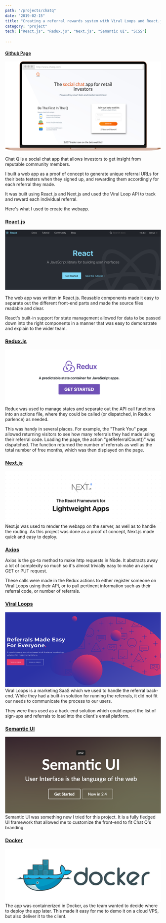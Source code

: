 ```yaml
---
path: "/projects/chatq"
date: "2019-02-15"
title: "Creating a referral rewards system with Viral Loops and React.js"
category: "project"
tech: ["React.js", "Redux.js", "Next.js", "Semantic UI", "SCSS"]

---
```

#### [Github Page](https://github.com/shaunyap/chatq-prelaunch)

![Chat Q Case Study](./ChatQCaseStudy.jpg)

Chat Q is a social chat app that allows investors to get insight from reputable community members.

I built a web app as a proof of concept to generate unique referral URLs for their beta testers when they signed up, and rewarding them accordingly for each referral they made.

It was built using React.js and Next.js and used the Viral Loop API to track and reward each individual referral.

Here's what I used to create the webapp.

### [React.js](https://reactjs.org/)
![React JS](./reactjs.png)

The web app was written in React.js. Reusable components made it easy to separate out the different front-end parts and made the source files readable and clear. 

React's built-in support for state management allowed for data to be passed down into the right components in a manner that was easy to demonstrate and explain to the wider team.

### [Redux.js](https://redux.js.org/)
![Redux JS](./reduxjs.png)
Redux was used to manage states and separate out the API call functions into an actions file, where they could be called (or dispatched, in Redux parlence) as needed.

This was handy in several places. For example, the "Thank You" page allowed returning visitors to see how many referrals they had made using their referral code. Loading the page, the action "getReferralCount()" was dispatched. The function returned the number of referrals as well as the total number of free months, which was then displayed on the page.

### [Next.js](https://nextjs.org/)
![Next.js](./nextjs.png)
Next.js was used to render the webapp on the server, as well as to handle the routing. As this project was done as a proof of concept, Next.js made quick and easy to deploy.

### [Axios](https://github.com/axios/axios)
Axios is the go-to method to make http requests in Node. It abstracts away a lot of complexity so much so it's almost trivially easy to make an async GET or PUT request.

These calls were made in the Redux actions to either register someone on Viral Loops using their API, or to pull pertinent information such as their referral code, or number of referrals.

### [Viral Loops](https://viral-loops.com/)
![Viral Loops](./viralloops.png)
Viral Loops is a marketing SaaS which we used to handle the referral back-end. While they had a built-in solution for running the referrals, it did not fit our needs to communicate the process to our users.

They were thus used as a back-end solution which could export the list of sign-ups and referrals to load into the client's email platform.

### [Semantic UI](https://semantic-ui.com/)
![Semantic UI](./semanticui.png)
Semantic UI was something new I tried for this project. It is a fully fledged UI framework that allowed me to customize the front-end to fit Chat Q's branding.

### [Docker](https://www.docker.com/)
![Docker](./docker.jpg)
The app was containerized in Docker, as the team wanted to decide where to deploy the app later. This made it easy for me to demo it on a cloud VPS, but also deliver it to the client. 